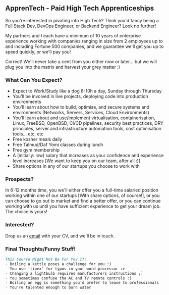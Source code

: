 ## ApprenTech - Paid High Tech Apprenticeships

So you're interested in pivoting into High Tech? Think you'd fancy being a Full Stack Dev, DevOps Engineer, or Backend Engineer? Look no further!

My partners and I each have a minimum of 10 years of enterprise experience working with companies ranging in size from 2 employees up to and including Fortune 500 companies, and we guarantee we'll get you up to speed quickly, or we'll pay you!

Correct! We'll never take a cent from you either now or later... but we will plug you into the matrix and harvest your grey matter :)


### What Can You Expect?

* Expect to Work/Study like a dog 8-10h a day, Sunday through Thursday
* You'll be involved in live projects, deploying code into production environments
* You'll learn about how to build, optimise, and secure systems and environments (Networks, Servers, Services, Cloud Environments)
* You'll learn about and use/implement virtualisation, containerisation, Linux, FreeBSD, OpenBSD, CI/CD pipelines, security best practices, DRY principles, server and infrastructure automation tools, cost optimisation tools... etc, etc
* Free kosher meals daily
* Free Talmud/Daf Yomi classes during lunch
* Free gym membership
* A (initially: low) salary that increases as your confidence and experience level increases [We want to keep you on our team, after all :)]
* Share options in any of our startups you choose to work with

### Prospects?

In 6-12 months time, you we'll either offer you a full-time salaried position working within one of our startups [With share options, of course!], or you can choose to go out to market and find a better offer, or you can continue working with us until you have sufficient experience to get your dream job. The choice is yours!


### Interested?

Drop us an [email](mailto:hello@apprentech.io) with your CV, and we'll be in touch.


### Final Thoughts/Funny Stuff!

```markdown
This Course Might Not Be For You If:
- Boiling a kettle poses a challenge for you :)
- You use 'tipex' for typos in your word processor :>
- Changing a lightbulb requires manufacturers instructions ;]
- You sometimes confuse the AC and TV remote controls :)
- Boiling an egg is something you'd prefer to leave to professionals
- You're talented enough to burn water
```
